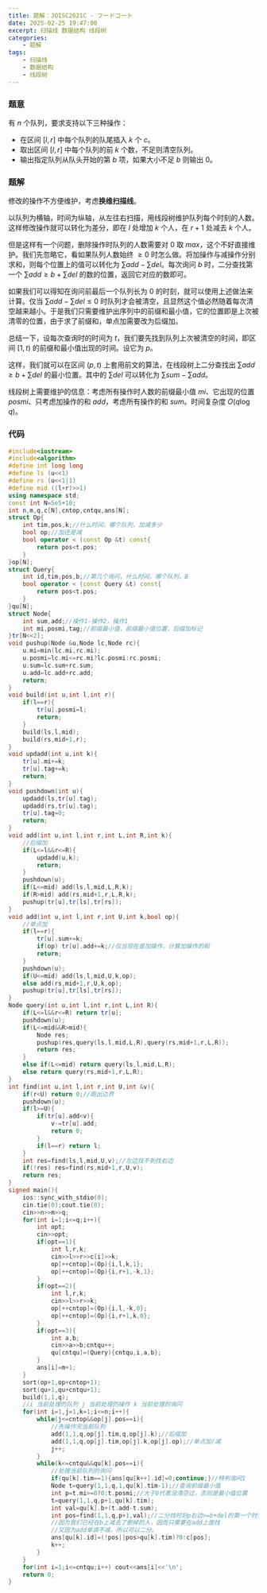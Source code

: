```yaml
---
title: 题解：JOISC2021C - フードコート
date: 2025-02-25 19:47:00
excerpt: 扫描线 数据结构 线段树
categories: 
    - 题解
tags: 
    - 扫描线
    - 数据结构
    - 线段树
---
```


### 题意
有 $n$ 个队列，要求支持以下三种操作：
- 在区间 $[l,r]$ 中每个队列的队尾插入 $k$ 个 $c$。
- 取出区间 $[l,r]$ 中每个队列的前 $k$ 个数，不足则清空队列。
- 输出指定队列从队头开始的第 $b$ 项，如果大小不足 $b$ 则输出 $0$。

### 题解
修改的操作不方便维护，考虑**换维扫描线**。

以队列为横轴，时间为纵轴，从左往右扫描，用线段树维护队列每个时刻的人数。这样修改操作就可以转化为差分，即在 $l$ 处增加 $k$ 个人，在 $r+1$ 处减去 $k$ 个人。

但是这样有一个问题，删除操作时队列的人数需要对 $0$ 取 $max$，这个不好直接维护。我们先忽略它，看如果队列人数始终 $\ge 0$ 时怎么做。将加操作与减操作分别求和，则每个位置上的值可以转化为 $\sum add-\sum del$。每次询问 $b$ 时，二分查找第一个 $\sum add\ge b+\sum del$ 的数的位置，返回它对应的数即可。

如果我们可以得知在询问前最后一个队列长为 $0$ 的时刻，就可以使用上述做法来计算。仅当 $\sum add-\sum del\le 0$ 时队列才会被清空，且显然这个值必然随着每次清空越来越小。于是我们只需要维护出序列中的前缀和最小值，它的位置即是上次被清零的位置，由于求了前缀和，单点加需要改为后缀加。

总结一下，设每次查询时的时间为 $t$，我们要先找到队列上次被清空的时间，即区间 $[1,t)$ 的前缀和最小值出现的时间。设它为 $p$。

这样，我们就可以在区间 $(p,t)$ 上套用前文的算法，在线段树上二分查找出 $\sum add\ge b+\sum del$ 的最小位置。其中的 $\sum del$ 可以转化为 $\sum sum-\sum add$。

线段树上需要维护的信息：考虑所有操作时人数的前缀最小值 $mi$、它出现的位置 $posmi$、只考虑加操作的和 $add$，考虑所有操作的和 $sum$。时间复杂度 $O(q \log q)$。

### 代码
```cpp
#include<iostream>
#include<algorithm>
#define int long long
#define ls (u<<1)
#define rs (u<<1|1)
#define mid ((l+r)>>1)
using namespace std;
const int N=5e5+10;
int n,m,q,c[N],cntop,cntqu,ans[N];
struct Op{
    int tim,pos,k;//什么时间，哪个队列，加减多少
    bool op;//加还是减
    bool operator < (const Op &t) const{
        return pos<t.pos;
    }
}op[N];
struct Query{
    int id,tim,pos,b;//第几个询问，什么时间，哪个队列，B
    bool operator < (const Query &t) const{
        return pos<t.pos;
    }    
}qu[N];
struct Node{
    int sum,add;//操作1-操作2，操作1
    int mi,posmi,tag;//前缀最小值，前缀最小值位置，后缀加标记
}tr[N<<2];
void pushup(Node &u,Node lc,Node rc){
    u.mi=min(lc.mi,rc.mi);
    u.posmi=lc.mi<=rc.mi?lc.posmi:rc.posmi;
    u.sum=lc.sum+rc.sum;
    u.add=lc.add+rc.add;
    return;
}
void build(int u,int l,int r){
    if(l==r){
        tr[u].posmi=l;
        return;
    }
    build(ls,l,mid);
    build(rs,mid+1,r);
}
void updadd(int u,int k){
    tr[u].mi+=k;
    tr[u].tag+=k;
    return;
}
void pushdown(int u){
    updadd(ls,tr[u].tag);
    updadd(rs,tr[u].tag);
    tr[u].tag=0;
    return;
}
void add(int u,int l,int r,int L,int R,int k){
    //后缀加
    if(L<=l&&r<=R){
        updadd(u,k);
        return;
    }
    pushdown(u);
    if(L<=mid) add(ls,l,mid,L,R,k);
    if(R>mid) add(rs,mid+1,r,L,R,k);
    pushup(tr[u],tr[ls],tr[rs]);
}
void add(int u,int l,int r,int U,int k,bool op){
    //单点加
    if(l==r){
        tr[u].sum+=k;
        if(op) tr[u].add+=k;//仅当现在是加操作，计算加操作的和
        return;
    }
    pushdown(u);
    if(U<=mid) add(ls,l,mid,U,k,op);
    else add(rs,mid+1,r,U,k,op);
    pushup(tr[u],tr[ls],tr[rs]);
}
Node query(int u,int l,int r,int L,int R){
    if(L<=l&&r<=R) return tr[u];
    pushdown(u);
    if(L<=mid&&R>mid){
        Node res;
        pushup(res,query(ls,l,mid,L,R),query(rs,mid+1,r,L,R));
        return res;
    }
    else if(L<=mid) return query(ls,l,mid,L,R);
    else return query(rs,mid+1,r,L,R);
}
int find(int u,int l,int r,int U,int &v){
    if(r<U) return 0;//跑出边界
    pushdown(u);
    if(l>=U){
        if(tr[u].add<v){
            v-=tr[u].add;
            return 0;
        }
        if(l==r) return l;
    }
    int res=find(ls,l,mid,U,v);//左边找不到找右边
    if(!res) res=find(rs,mid+1,r,U,v);
    return res;
}
signed main(){
    ios::sync_with_stdio(0);
    cin.tie(0);cout.tie(0);
    cin>>n>>m>>q;
    for(int i=1;i<=q;i++){
        int opt;
        cin>>opt;
        if(opt==1){
            int l,r,k;
            cin>>l>>r>>c[i]>>k;
            op[++cntop]=(Op){i,l,k,1};
            op[++cntop]=(Op){i,r+1,-k,1};
        }
        if(opt==2){
            int l,r,k;
            cin>>l>>r>>k;
            op[++cntop]=(Op){i,l,-k,0};
            op[++cntop]=(Op){i,r+1,k,0};
        }
        if(opt==3){
            int a,b;
            cin>>a>>b;cntqu++;
            qu[cntqu]=(Query){cntqu,i,a,b};
        }
        ans[i]=m+1;
    }
    sort(op+1,op+cntop+1);
    sort(qu+1,qu+cntqu+1);
    build(1,1,q);
    //i 当前处理的队列 j 当前处理的操作 k 当前处理的询问
    for(int i=1,j=1,k=1;i<=n;i++){
        while(j<=cntop&&op[j].pos==i){
            //先操作完当前队列
            add(1,1,q,op[j].tim,q,op[j].k);//后缀加
            add(1,1,q,op[j].tim,op[j].k,op[j].op);//单点加/减
            j++;
        }
        while(k<=cntqu&&qu[k].pos==i){
            //处理当前队列的询问
            if(qu[k].tim==1){ans[qu[k++].id]=0;continue;}//特判询问1
            Node t=query(1,1,q,1,qu[k].tim-1);//查询前缀最小值
            int p=t.mi>=0?0:t.posmi;//大于0代表没清空过，否则是最小值位置
            t=query(1,1,q,p+1,qu[k].tim);
            int val=qu[k].b+(t.add-t.sum);
            int pos=find(1,1,q,p+1,val);//二分找时刻p右边>=b+del的第一个时刻
            //因为我们已经在b上减去了删掉的人，因而只需要在add上面找
            //又因为add单调不减，所以可以二分。
            ans[qu[k].id]=(!pos||pos>qu[k].tim)?0:c[pos];
            k++;
        }
    }
    for(int i=1;i<=cntqu;i++) cout<<ans[i]<<'\n';
    return 0;
}
```